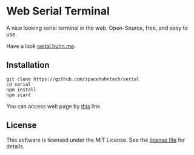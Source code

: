 # Web Serial Terminal
A nice looking serial terminal in the web. Open-Source, free, and easy to use.

Have a look [serial.huhn.me](https://serial.huhn.me)

## Installation

```
git clone https://github.com/spacehuhntech/serial
cd serial
npm install
npm start
```
You can access web page by [this](http://localhost:6679/) link

## License 

This software is licensed under the MIT License. See the [license file](LICENSE) for details.  
